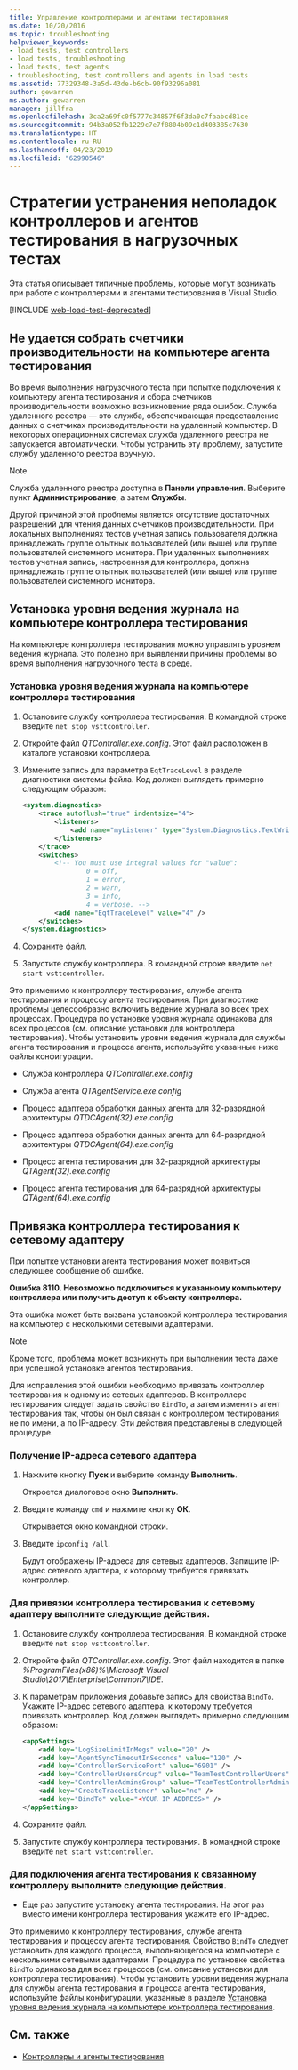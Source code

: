 ```yaml
---
title: Управление контроллерами и агентами тестирования
ms.date: 10/20/2016
ms.topic: troubleshooting
helpviewer_keywords:
- load tests, test controllers
- load tests, troubleshooting
- load tests, test agents
- troubleshooting, test controllers and agents in load tests
ms.assetid: 77329348-3a5d-43de-b6cb-90f93296a081
author: gewarren
ms.author: gewarren
manager: jillfra
ms.openlocfilehash: 3ca2a69fc0f5777c34857f6f3da0c7faabcd81ce
ms.sourcegitcommit: 94b3a052fb1229c7e7f8804b09c1d403385c7630
ms.translationtype: HT
ms.contentlocale: ru-RU
ms.lasthandoff: 04/23/2019
ms.locfileid: "62990546"
---
```

# <a name="strategies-for-troubleshooting-test-controllers-and-test-agents-in-load-tests"></a>Стратегии устранения неполадок контроллеров и агентов тестирования в нагрузочных тестах

Эта статья описывает типичные проблемы, которые могут возникать при работе с контроллерами и агентами тестирования в Visual Studio.

[!INCLUDE [web-load-test-deprecated](includes/web-load-test-deprecated.md)]

## <a name="unable-to-collect-performance-counters-on-test-agent-computer"></a>Не удается собрать счетчики производительности на компьютере агента тестирования

Во время выполнения нагрузочного теста при попытке подключения к компьютеру агента тестирования и сбора счетчиков производительности возможно возникновение ряда ошибок. Служба удаленного реестра — это служба, обеспечивающая предоставление данных о счетчиках производительности на удаленный компьютер. В некоторых операционных системах служба удаленного реестра не запускается автоматически. Чтобы устранить эту проблему, запустите службу удаленного реестра вручную.

> [!NOTE]
> Служба удаленного реестра доступна в **Панели управления**. Выберите пункт **Администрирование**, а затем **Службы**.

Другой причиной этой проблемы является отсутствие достаточных разрешений для чтения данных счетчиков производительности. При локальных выполнениях тестов учетная запись пользователя должна принадлежать группе опытных пользователей (или выше) или группе пользователей системного монитора. При удаленных выполнениях тестов учетная запись, настроенная для контроллера, должна принадлежать группе опытных пользователей (или выше) или группе пользователей системного монитора.

## <a name="set-the-logging-level-on-a-test-controller-computer"></a>Установка уровня ведения журнала на компьютере контроллера тестирования

На компьютере контроллера тестирования можно управлять уровнем ведения журнала. Это полезно при выявлении причины проблемы во время выполнения нагрузочного теста в среде.

### <a name="to-set-the-logging-level-on-a-test-controller-computer"></a>Установка уровня ведения журнала на компьютере контроллера тестирования

1. Остановите службу контроллера тестирования. В командной строке введите `net stop vsttcontroller`.

2. Откройте файл *QTController.exe.config*. Этот файл расположен в каталоге установки контроллера.

3. Измените запись для параметра `EqtTraceLevel` в разделе диагностики системы файла. Код должен выглядеть примерно следующим образом:

    ```xml
    <system.diagnostics>
        <trace autoflush="true" indentsize="4">
            <listeners>
                <add name="myListener" type="System.Diagnostics.TextWriterTraceListener" initializeData="d:\VSTestHost.log" />
            </listeners>
        </trace>
        <switches>
            <!-- You must use integral values for "value":
                    0 = off,
                    1 = error,
                    2 = warn,
                    3 = info,
                    4 = verbose. -->
            <add name="EqtTraceLevel" value="4" />
        </switches>
    </system.diagnostics>
    ```

4. Сохраните файл.

5. Запустите службу контроллера. В командной строке введите `net start vsttcontroller`.

Это применимо к контроллеру тестирования, службе агента тестирования и процессу агента тестирования. При диагностике проблемы целесообразно включить ведение журнала во всех трех процессах. Процедура по установке уровня журнала одинакова для всех процессов (см. описание установки для контроллера тестирования). Чтобы установить уровни ведения журнала для службы агента тестирования и процесса агента, используйте указанные ниже файлы конфигурации.

- Служба контроллера *QTController.exe.config*

- Служба агента *QTAgentService.exe.config*

- Процесс адаптера обработки данных агента для 32-разрядной архитектуры *QTDCAgent(32).exe.config*

- Процесс адаптера обработки данных агента для 64-разрядной архитектуры *QTDCAgent(64).exe.config*

- Процесс агента тестирования для 32-разрядной архитектуры *QTAgent(32).exe.config*

- Процесс агента тестирования для 64-разрядной архитектуры *QTAgent(64).exe.config*

## <a name="bind-a-test-controller-to-a-network-adapter"></a>Привязка контроллера тестирования к сетевому адаптеру

При попытке установки агента тестирования может появиться следующее сообщение об ошибке.

**Ошибка 8110. Невозможно подключиться к указанному компьютеру контроллера или получить доступ к объекту контроллера.**

Эта ошибка может быть вызвана установкой контроллера тестирования на компьютер с несколькими сетевыми адаптерами.

> [!NOTE]
> Кроме того, проблема может возникнуть при выполнении теста даже при успешной установке агентов тестирования.

Для исправления этой ошибки необходимо привязать контроллер тестирования к одному из сетевых адаптеров. В контроллере тестирования следует задать свойство `BindTo`, а затем изменить агент тестирования так, чтобы он был связан с контроллером тестирования не по имени, а по IP-адресу. Эти действия представлены в следующей процедуре.

### <a name="to-obtain-the-ip-address-of-the-network-adapter"></a>Получение IP-адреса сетевого адаптера

1. Нажмите кнопку **Пуск** и выберите команду **Выполнить**.

     Откроется диалоговое окно **Выполнить**.

2. Введите команду `cmd` и нажмите кнопку **ОК**.

     Открывается окно командной строки.

3. Введите `ipconfig /all`.

     Будут отображены IP-адреса для сетевых адаптеров. Запишите IP-адрес сетевого адаптера, к которому требуется привязать контроллер.

### <a name="to-bind-a-test-controller-to-a-network-adapter"></a>Для привязки контроллера тестирования к сетевому адаптеру выполните следующие действия.

1. Остановите службу контроллера тестирования. В командной строке введите `net stop vsttcontroller`.

2. Откройте файл *QTController.exe.config*. Этот файл находится в папке *%ProgramFiles(x86)%\Microsoft Visual Studio\2017\Enterprise\Common7\IDE*.

3. К параметрам приложения добавьте запись для свойства `BindTo`. Укажите IP-адрес сетевого адаптера, к которому требуется привязать контроллер. Код должен выглядеть примерно следующим образом:

    ```xml
    <appSettings>
        <add key="LogSizeLimitInMegs" value="20" />
        <add key="AgentSyncTimeoutInSeconds" value="120" />
        <add key="ControllerServicePort" value="6901" />
        <add key="ControllerUsersGroup" value="TeamTestControllerUsers" />
        <add key="ControllerAdminsGroup" value="TeamTestControllerAdmins" />
        <add key="CreateTraceListener" value="no" />
        <add key="BindTo" value="<YOUR IP ADDRESS>" />
    </appSettings>
    ```

4. Сохраните файл.

5. Запустите службу контроллера тестирования. В командной строке введите `net start vsttcontroller`.

### <a name="to-connect-a-test-agent-to-a-bound-controller"></a>Для подключения агента тестирования к связанному контроллеру выполните следующие действия.

- Еще раз запустите установку агента тестирования. На этот раз вместо имени контроллера тестирования укажите его IP-адрес.

Это применимо к контроллеру тестирования, службе агента тестирования и процессу агента тестирования. Свойство `BindTo` следует установить для каждого процесса, выполняющегося на компьютере с несколькими сетевыми адаптерами. Процедура по установке свойства `BindTo` одинакова для всех процессов (см. описание установки для контроллера тестирования). Чтобы установить уровни ведения журнала для службы агента тестирования и процесса агента тестирования, используйте файлы конфигурации, указанные в разделе [Установка уровня ведения журнала на компьютере контроллера тестирования](#set-the-logging-level-on-a-test-controller-computer).

## <a name="see-also"></a>См. также

- [Контроллеры и агенты тестирования](../test/configure-test-agents-and-controllers-for-load-tests.md)
